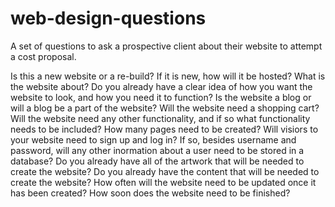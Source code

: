 # web-design-questions
A set of questions to ask a prospective client about their website to attempt a cost proposal.


Is this a new website or a re-build?
If it is new, how will it be hosted?
What is the website about?
Do you already have a clear idea of how you want the website to look, and how you need it to function?
Is the website a blog or will a blog be a part of the website?
Will the website need a shopping cart?
Will the website need any other functionality, and if so what functionality needs to be included?
How many pages need to be created?
Will visiors to your website need to sign up and log in?
If so, besides username and password, will any other inormation about a user need to be stored in a database?
Do you already have all of the artwork that will be needed to create the website?
Do you already have the content that will be needed to create the website?
How often will the website need to be updated once it has been created?
How soon does the website need to be finished?
